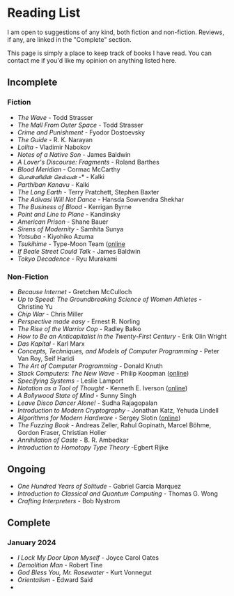 # Reading List

I am open to suggestions of any kind, both fiction and non-fiction.
Reviews, if any, are linked in the "Complete" section.

This page is simply a place to keep track of books I have read. You can contact
me if you'd like my opinion on anything listed here.

## Incomplete

### Fiction
- *The Wave* - Todd Strasser
- *The Mall From Outer Space* - Todd Strasser
- *Crime and Punishment* - Fyodor Dostoevsky
- *The Guide* - R. K. Narayan
- *Lolita* - Vladimir Nabokov
- *Notes of a Native Son* - James Baldwin
- *A Lover's Discourse: Fragments* - Roland Barthes
- *Blood Meridian* - Cormac McCarthy
- *பொன்னியின் செல்வன்* -* - Kalki
- *Parthiban Kanavu* - Kalki
- *The Long Earth* - Terry Pratchett, Stephen Baxter
- *The Adivasi Will Not Dance* - Hansda Sowvendra Shekhar
- *The Business of Blood* - Kerrigan Byrne
- *Point and Line to Plane* - Kandinsky
- *American Prison* - Shane Bauer
- *Sirens of Modernity* - Samhita Sunya
- *Yotsuba* - Kiyohiko Azuma
- *Tsukihime* - Type-Moon Team ([online](https://holofield.fr/tsukiweb/title)
- *If Beale Street Could Talk* - James Baldwin
- *Tokyo Decadence* - Ryu Murakami

### Non-Fiction
- *Because Internet* - Gretchen McCulloch
- *Up to Speed: The Groundbreaking Science of Women Athletes* - Christine Yu
- *Chip War* - Chris Miller
- *Perspective made easy* - Ernest R. Norling
- *The Rise of the Warrior Cop* - Radley Balko
- *How to Be an Anticapitalist in the Twenty-First Century* - Erik Olin Wright
- *Das Kapital* - Karl Marx
- *Concepts, Techniques, and Models of Computer Programming* - Peter Van Roy, Seif Haridi
- *The Art of Computer Programming* - Donald Knuth
- *Stack Computers: The New Wave* - Philip Koopman ([online](https://users.ece.cmu.edu/~koopman/stack_computers/contents.html))
- *Specifying Systems* - Leslie Lamport
- *Notation as a Tool of Thought* - Kenneth E. Iverson ([online](https://www.jsoftware.com/papers/tot.htm))
- *A Bollywood State of Mind* - Sunny Singh
- *Leave Disco Dancer Alone!* - Sudha Rajagopalan
- *Introduction to Modern Cryptography* - Jonathan Katz, Yehuda Lindell
- *Algorithms for Modern Hardware* - Sergey Slotin ([online](https://en.algorithmica.org/hpc/))
- *The Fuzzing Book* - Andreas Zeller, Rahul Gopinath, Marcel Böhme, Gordon Fraser, Christian Holler
- *Annihilation of Caste* - B. R. Ambedkar
- *Introduction to Homotopy Type Theory* -Egbert Rijke

## Ongoing
- *One Hundred Years of Solitude* - Gabriel Garcia Marquez
- *Introduction to Classical and Quantum Computing* - Thomas G. Wong
- *Crafting Interpreters* - Bob Nystrom

## Complete

### January 2024
- *I Lock My Door Upon Myself* - Joyce Carol Oates
- *Demolition Man* - Robert Tine
- *God Bless You, Mr. Rosewater* - Kurt Vonnegut
- *Orientalism* - Edward Said
- 
